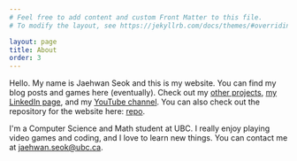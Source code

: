 ```yaml
---
# Feel free to add content and custom Front Matter to this file.
# To modify the layout, see https://jekyllrb.com/docs/themes/#overriding-theme-defaults

layout: page
title: About
order: 3
---
```


Hello. My name is Jaehwan Seok and this is my website. You can find my blog posts and games here (eventually). Check out my [other projects](https://github.com/rotalsh/), 
[my LinkedIn page](https://www.linkedin.com/in/jaehwan-seok-ba72a6217/), and my [YouTube channel](https://www.youtube.com/@rotalsh). You can also check out the repository for the website here: [repo](https://github.com/rotalsh/rotalsh.github.io).

I'm a Computer Science and Math student at UBC. I really enjoy playing video games and coding, and I love to learn new things. 
You can contact me at [jaehwan.seok@ubc.ca](mailto:jaehwan.seok@ubc.ca).
